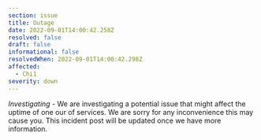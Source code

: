 ```yaml
---
section: issue
title: Outage
date: 2022-09-01T14:00:42.258Z
resolved: false
draft: false
informational: false
resolvedWhen: 2022-09-01T14:00:42.298Z
affected:
  - Chi1
severity: down
---
```

*Investigating* - We are investigating a potential issue that might affect the uptime of one our of services. We are sorry for any inconvenience this may cause you. This incident post will be updated once we have more information.
